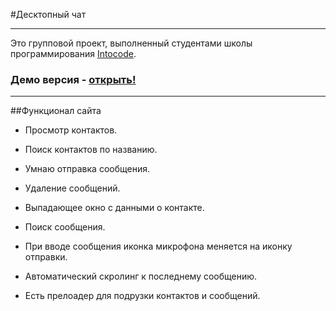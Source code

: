 #Десктопный чат
***
<p>Это групповой проект, выполненный студентами школы программирования <a href="https://intocode.ru/" target="_blank">Intocode</a>.</p>

### Демо версия - <a href="https://intense-island-55096.herokuapp.com/" target="_blank">открыть!</a>
***
##Функционал сайта
+ Просмотр контактов.
+ Поиск контактов по названию.
  

+ Умнаю отправка сообщения.
+ Удаление сообщений.
  

+ Выпадающее окно с данными о контакте.
+ Поиск сообщения.
  

+ При вводе сообщения иконка микрофона меняется на иконку отправки.
+ Автоматический скролинг к последнему сообщению.
  

+ Есть прелоадер для подрузки контактов и сообщений.
